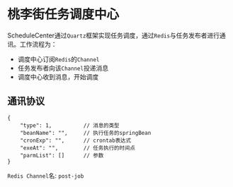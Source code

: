 # 桃李街任务调度中心

ScheduleCenter通过`Quartz`框架实现任务调度，通过`Redis`与任务发布者进行通讯。工作流程为：
- 调度中心订阅`Redis`的`Channel`
- 任务发布者向该`Channel`投递消息
- 调度中心收到消息，开始调度

## 通讯协议
```
{
	"type": 1,          // 消息的类型
	"beanName": "",     // 执行任务的springBean
	"cronExp": "",      // crontab表达式
	"exeAt": "",        // 任务执行的时间点
	"parmList": []      // 参数
}
```
`Redis Channel`名: `post-job`